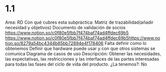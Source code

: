 # 1.1

Area: RD
Con qué cubres esta subpráctica: Matriz de trazabilidad(añadir necesidad y objetivos)
Documento de validación de socios
https://www.notion.so/c0f80e5fbb7f474baf74ad4ffdec69b5 https://www.notion.so/c0f80e5fbb7f474baf74ad4ffdec69b5https://www.notion.so/8279a54bc4344b85bb72894e4f178406 
Falta definir como lo obtenemos
Definir que hardware puede usar y con que otros sistemas se comunica
Diagrama de casos de uso
Descripción: Obtener las necesidades, las expectativas, las restricciones y las interfaces de las
partes interesadas para todas las fases del ciclo de vida del producto.
¿La tenemos?: No
